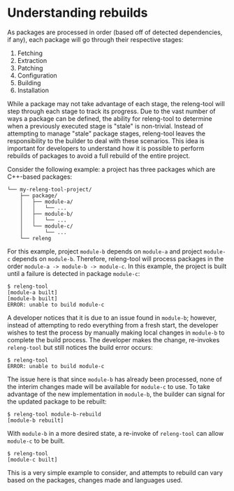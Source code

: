 # Understanding rebuilds

As packages are processed in order (based off of detected dependencies, if any),
each package will go through their respective stages:

1. Fetching
1. Extraction
1. Patching
1. Configuration
1. Building
1. Installation

While a package may not take advantage of each stage, the releng-tool will
step through each stage to track its progress. Due to the vast number of
ways a package can be defined, the ability for releng-tool to determine
when a previously executed stage is "stale" is non-trivial. Instead of
attempting to manage "stale" package stages, releng-tool leaves the
responsibility to the builder to deal with these scenarios. This idea is
important for developers to understand how it is possible to perform
rebuilds of packages to avoid a full rebuild of the entire project.

Consider the following example: a project has three packages which are
C++-based packages:

```
└── my-releng-tool-project/
    ├── package/
    │   ├── module-a/
    │   │   └── ...
    │   ├── module-b/
    │   │   └── ...
    │   └── module-c/
    │       └── ...
    └── releng
```

For this example, project `module-b` depends on `module-a` and project
`module-c` depends on `module-b`. Therefore, releng-tool will process
packages in the order `module-a -> module-b -> module-c`. In this example,
the project is built until a failure is detected in package `module-c`:

```shell-session
$ releng-tool
[module-a built]
[module-b built]
ERROR: unable to build module-c
```

A developer notices that it is due to an issue found in `module-b`; however,
instead of attempting to redo everything from a fresh start, the developer
wishes to test the process by manually making local changes in `module-b` to
complete the build process. The developer makes the change, re-invokes
`releng-tool` but still notices the build error occurs:

```shell-session
$ releng-tool
ERROR: unable to build module-c
```

The issue here is that since `module-b` has already been processed, none of
the interim changes made will be available for `module-c` to use. To take
advantage of the new implementation in `module-b`, the builder can signal for
the updated package to be rebuilt:

```shell-session
$ releng-tool module-b-rebuild
[module-b rebuilt]
```

With `module-b` in a more desired state, a re-invoke of `releng-tool` can
allow `module-c` to be built.

```shell-session
$ releng-tool
[module-c built]
```

This is a very simple example to consider, and attempts to rebuild can vary
based on the packages, changes made and languages used.
